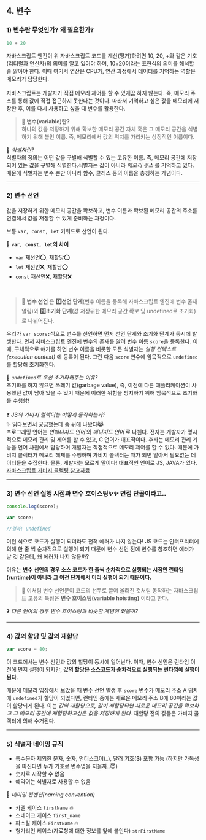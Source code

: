## 4. 변수 

### 1) 변수란 무엇인가? 왜 필요한가?

```javascript
10 + 20
```
자바스크립트 엔진이 위 자바스크립트 코드를 계산(평가)하려면 10, 20, +와 같은 기호(리터럴과 연산자)의 의미를 알고 있어야 하며, 10+20이라는 표현식의 의미를 해석할 줄 알아야 한다.
이때 여기서 연산은 CPU가, 연산 과정에서 데이터를 기억하는 역할은 메모리가 담당한다.<br><br>
자바스크립트는 개발자가 직접 메모리 제어를 할 수 있게끔 하지 않는다. 즉, 메모리 주소를 통해 값에 직접 접근하지 못한다는 것이다. 따라서 기억하고 싶은 값을 메모리에 저장한 후, 이를 다시 사용하고 싶을 때 변수를 활용한다. 

> 🎯 __변수(variable)란?__ <br> 하나의 값을 저장하기 위해 확보한 메모리 공간 자체 혹은 그 메모리 공간을 식별하기 위해 붙인 이름. 즉, 메모리에서 값의 위치를 가리키는 상징적인 이름이다.

📌 _식별자란?_ <br>
식별자의 정의는 어떤 값을 구별해 식별할 수 있는 고유한 이름. 즉, 메모리 공간에 저장되어 있는 값을 구별해 식별한다.식별자는 값이 아니라 _메모리 주소_ 를 기억하고 있다. 때문에 식별자는 변수 뿐만 아니라 함수, 클래스 등의 이름을 총칭하는 개념이다.

---
### 2) 변수 선언

값을 저장하기 위한 메모리 공간을 확보하고, 변수 이름과 확보된 메모리 공간의 주소를 연결해서 값을 저장할 수 있게 준비하는 과정이다. 

보통 `var, const, let` 키워드로 선언이 된다.

📌 __`var, const, let`의 차이__

- `var` 재선언⭕, 재할당⭕
- `let` 재선언❌, 재할당⭕
- `const` 재선언❌, 재할당❌

<br>

>🎯 __변수 선언__ 은 __1️⃣선언 단계__(변수 이름을 등록해 자바스크립트 엔진에 변수 존재 알림)와 __2️⃣초기화 단계__(값 저장위한 메모리 공간 확보 및 undefined로 초기화)로 나뉘어진다. 

우리가 `var score;`식으로 변수를 선언하면 먼저 선언 단계와 초기화 단계가 동시에 발생한다. 먼저 자바스크립트 엔진에 변수의 존재를 알려 변수 이름 `score`을 등록한다. 이때, 구체적으로 얘기를 하면 변수 이름을 비롯한 모든 식별자는 _실행 컨텍스트(execution context)_ 에 등록이 된다. 그런 다음 `score` 변수에 암묵적으로 `undefined`를 할당해 초기화한다.

📌 _`undefined`로 우선 초기화해주는 이유?_ <br>
초기화를 하지 않으면 쓰레기 값(garbage value), 즉, 이전에 다른 애플리케이션이 사용했던 값이 남아 있을 수 있기 때문에 이러한 위험을 방지하기 위해 암묵적으로 초기화를 수행함!
<br><br>
❓ _JS의 가비지 컬렉터는 어떻게 동작하는가?_ <br>✨
읽다보면서 궁금했는데 좀 뒤에 나왔다😹 <br>
프로그래밍 언어는 _언매니지드 언어_ 와 _매니지드 언어_ 로 나뉜다. 전자는 개발자가 명시적으로 메모리 관리 및 제어를 할 수 있고, C 언어가 대표적이다. 후자는 메모리 관리 기능을 언어 차원에서 담당하며 개발자는 직접적으로 메모리 제어를 할 수 없다. 때문에 가비지 콜렉터가 메모리 해제를 수행하며 가비지 콜렉터는 때가 되면 알아서 필요없는 데이터들을 수집한다. 물론, 개발자는 모르게 말이다! 대표적인 언어로 JS, JAVA가 있다.
<br>[자바스크립트 가비지 콜렉팅 참고자료](https://ko.javascript.info/garbage-collection)

---
### 3) 변수 선언 실행 시점과 변수 호이스팅✨✨ 면접 단골이라고..
```javascript
console.log(score);

var score;

//결과: undefined
```
이런 식으로 코드가 실행이 되더라도 전혀 에러가 나지 않는다! JS 코드는 인터프리터에 의해 한 줄 씩 순차적으로 실행이 되기 때문에 변수 선언 전에 변수를 참조하면 에러가 날 것 같은데, 왜 에러가 나지 않을까?

이유는 __변수 선언의 경우 소스 코드가 한 줄씩 순차적으로 실행되는 시점인 런타임(runtime)이 아니라 그 이전 단계에서 미리 실행이 되기 때문이다.__

> 🎯 이처럼 변수 선언문이 코드의 선두로 끌어 올려진 것처럼 동작하는 자바스크립트 고유의 특징은 __변수 호이스팅(variable hoisting)__ 이라고 한다. 

❓ _다른 언어의 경우 변수 호이스팅과 비슷한 개념이 있을까?_

---
### 4) 값의 할당 및 값의 재할당
```javascript
var score = 80;
```
이 코드에서는 변수 선언과 값의 할당이 동시에 일어난다. 이때, 변수 선언은 런타임 이전에 먼저 실행이 되지만, __값의 할당은 소스코드가 순차적으로 실행되는 런타임에 실행이 된다.__

때문에 메모리 입장에서 보았을 때 변수 선언 발생 후 `score` 변수가 메모리 주소 A 위치에 `undefined`가 할당이 되었다면, 런타임 중에는 새로운 메모리 주소 B에 80이라는 값이 할당되게 된다. 이는 _값의 재할당으로, 값이 재할당되면 새로운 메모리 공간을 확보하고 그 메모리 공간에 재할당하고싶은 값을 저장하게 된다._ 재할당 전의 값들은 가비지 콜렉터에 의해 수거된다. 

---
### 5) 식별자 네이밍 규칙

- 특수문자 제외한 문자, 숫자, 언더스코어(_), 달러 기호($) 포함 가능 (하지만 가독성을 따진다면 누가 기호로  변수명을 지을까..😇)
- 숫자로 시작할 수 없음
- 예약어는 식별자로 사용할 수 없음

📌 _네이밍 컨벤션(naming convention)_

- 카멜 케이스 `firstName` 🔥
- 스네이크 케이스 `first_name`
- 파스칼 케이스 `FirstName` 🔥
- 헝가리언 케이스(자료형에 대한 정보를 앞에 붙인다) `strFirstName`
